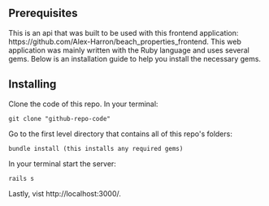 <h2>Prerequisites</h2>
This is an api that was built to be used with this frontend application: https://github.com/Alex-Harron/beach_properties_frontend. This web application was mainly written with the Ruby language and uses several gems. Below is an installation guide to help you install the necessary gems.

<h2>Installing</h2>

Clone the code of this repo. In your terminal:

<code>git clone "github-repo-code"</code>

Go to the first level directory that contains all of this repo's folders:

<code>bundle install (this installs any required gems)</code>

In your terminal start the server: 

<code>rails s</code>

Lastly, vist http://localhost:3000/. 
